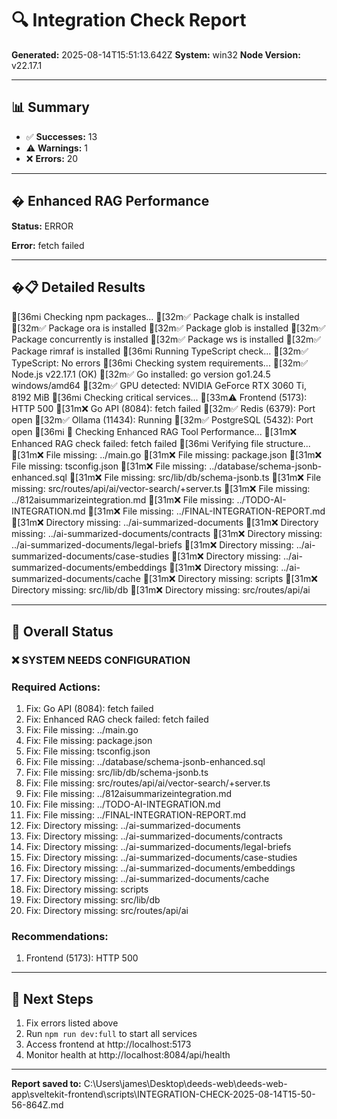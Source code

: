 # 🔍 Integration Check Report

**Generated:** 2025-08-14T15:51:13.642Z
**System:** win32
**Node Version:** v22.17.1

---

## 📊 Summary

- ✅ **Successes:** 13
- ⚠️ **Warnings:** 1
- ❌ **Errors:** 20

---

## � Enhanced RAG Performance


**Status:** ERROR

**Error:** fetch failed



---

## �📋 Detailed Results

[36mℹ️  Checking npm packages...
[32m✅  Package chalk is installed
[32m✅  Package ora is installed
[32m✅  Package glob is installed
[32m✅  Package concurrently is installed
[32m✅  Package ws is installed
[32m✅  Package rimraf is installed
[36mℹ️  Running TypeScript check...
[32m✅  TypeScript: No errors
[36mℹ️  Checking system requirements...
[32m✅  Node.js v22.17.1 (OK)
[32m✅  Go installed: go version go1.24.5 windows/amd64
[32m✅  GPU detected: NVIDIA GeForce RTX 3060 Ti, 8192 MiB
[36mℹ️  Checking critical services...
[33m⚠️  Frontend (5173): HTTP 500
[31m❌  Go API (8084): fetch failed
[32m✅  Redis (6379): Port open
[32m✅  Ollama (11434): Running
[32m✅  PostgreSQL (5432): Port open
[36mℹ️  🚀 Checking Enhanced RAG Tool Performance...
[31m❌  Enhanced RAG check failed: fetch failed
[36mℹ️  Verifying file structure...
[31m❌  File missing: ../main.go
[31m❌  File missing: package.json
[31m❌  File missing: tsconfig.json
[31m❌  File missing: ../database/schema-jsonb-enhanced.sql
[31m❌  File missing: src/lib/db/schema-jsonb.ts
[31m❌  File missing: src/routes/api/ai/vector-search/+server.ts
[31m❌  File missing: ../812aisummarizeintegration.md
[31m❌  File missing: ../TODO-AI-INTEGRATION.md
[31m❌  File missing: ../FINAL-INTEGRATION-REPORT.md
[31m❌  Directory missing: ../ai-summarized-documents
[31m❌  Directory missing: ../ai-summarized-documents/contracts
[31m❌  Directory missing: ../ai-summarized-documents/legal-briefs
[31m❌  Directory missing: ../ai-summarized-documents/case-studies
[31m❌  Directory missing: ../ai-summarized-documents/embeddings
[31m❌  Directory missing: ../ai-summarized-documents/cache
[31m❌  Directory missing: scripts
[31m❌  Directory missing: src/lib/db
[31m❌  Directory missing: src/routes/api/ai

---

## 🚦 Overall Status

### ❌ SYSTEM NEEDS CONFIGURATION


### Required Actions:
1. Fix: Go API (8084): fetch failed
2. Fix: Enhanced RAG check failed: fetch failed
3. Fix: File missing: ../main.go
4. Fix: File missing: package.json
5. Fix: File missing: tsconfig.json
6. Fix: File missing: ../database/schema-jsonb-enhanced.sql
7. Fix: File missing: src/lib/db/schema-jsonb.ts
8. Fix: File missing: src/routes/api/ai/vector-search/+server.ts
9. Fix: File missing: ../812aisummarizeintegration.md
10. Fix: File missing: ../TODO-AI-INTEGRATION.md
11. Fix: File missing: ../FINAL-INTEGRATION-REPORT.md
12. Fix: Directory missing: ../ai-summarized-documents
13. Fix: Directory missing: ../ai-summarized-documents/contracts
14. Fix: Directory missing: ../ai-summarized-documents/legal-briefs
15. Fix: Directory missing: ../ai-summarized-documents/case-studies
16. Fix: Directory missing: ../ai-summarized-documents/embeddings
17. Fix: Directory missing: ../ai-summarized-documents/cache
18. Fix: Directory missing: scripts
19. Fix: Directory missing: src/lib/db
20. Fix: Directory missing: src/routes/api/ai



### Recommendations:
1. Frontend (5173): HTTP 500


---

## 🚀 Next Steps

1. Fix errors listed above
2. Run `npm run dev:full` to start all services
3. Access frontend at http://localhost:5173
4. Monitor health at http://localhost:8084/api/health

---

**Report saved to:** C:\Users\james\Desktop\deeds-web\deeds-web-app\sveltekit-frontend\scripts\INTEGRATION-CHECK-2025-08-14T15-50-56-864Z.md
